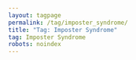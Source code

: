 ```yaml
---
layout: tagpage
permalink: /tag/imposter_syndrome/
title: "Tag: Imposter Syndrome"
tag: Imposter Syndrome
robots: noindex
---
```

